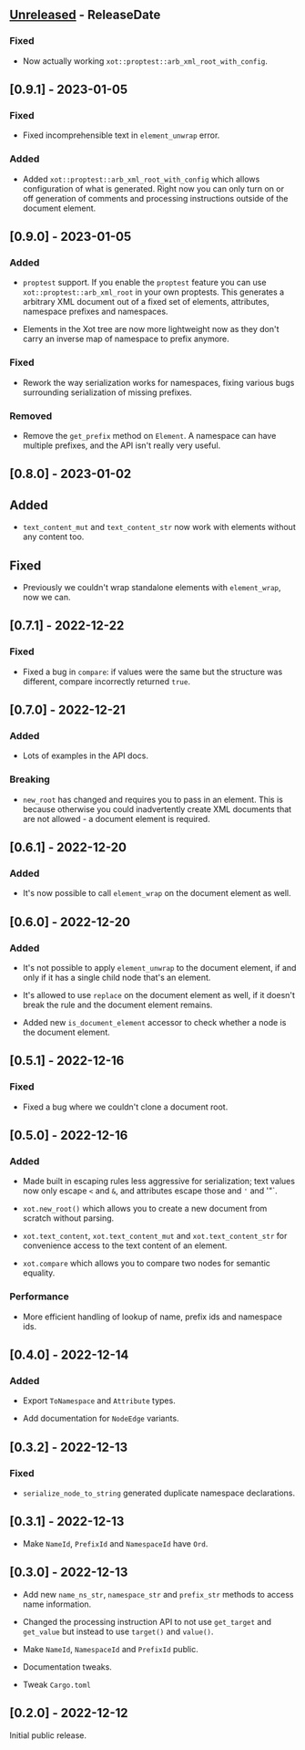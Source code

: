 <!-- next-header -->

## [Unreleased] - ReleaseDate

### Fixed

- Now actually working `xot::proptest::arb_xml_root_with_config`.

## [0.9.1] - 2023-01-05

### Fixed

- Fixed incomprehensible text in `element_unwrap` error.

### Added

- Added `xot::proptest::arb_xml_root_with_config` which allows configuration of
  what is generated. Right now you can only turn on or off generation of
  comments and processing instructions outside of the document element.

## [0.9.0] - 2023-01-05

### Added

- `proptest` support. If you enable the `proptest` feature you can use
  `xot::proptest::arb_xml_root` in your own proptests. This generates a
  arbitrary XML document out of a fixed set of elements, attributes, namespace
  prefixes and namespaces.

- Elements in the Xot tree are now more lightweight now as they don't
  carry an inverse map of namespace to prefix anymore.

### Fixed

- Rework the way serialization works for namespaces, fixing various bugs
  surrounding serialization of missing prefixes.

### Removed

- Remove the `get_prefix` method on `Element`. A namespace can have multiple
  prefixes, and the API isn't really very useful.

## [0.8.0] - 2023-01-02

## Added

- `text_content_mut` and `text_content_str` now work with elements without
  any content too.

## Fixed

- Previously we couldn't wrap standalone elements with `element_wrap`, now we
  can.

## [0.7.1] - 2022-12-22

### Fixed

- Fixed a bug in `compare`: if values were the same but the structure was
  different, compare incorrectly returned `true`.

## [0.7.0] - 2022-12-21

### Added

- Lots of examples in the API docs.

### Breaking

- `new_root` has changed and requires you to pass in an element. This is
  because otherwise you could inadvertently create XML documents that are
  not allowed - a document element is required.

## [0.6.1] - 2022-12-20

### Added

- It's now possible to call `element_wrap` on the document element as well.

## [0.6.0] - 2022-12-20

### Added

- It's not possible to apply `element_unwrap` to the document element,
  if and only if it has a single child node that's an element.

- It's allowed to use `replace` on the document element as well, if it
  doesn't break the rule and the document element remains.

- Added new `is_document_element` accessor to check whether a node
  is the document element.

## [0.5.1] - 2022-12-16

### Fixed

- Fixed a bug where we couldn't clone a document root.

## [0.5.0] - 2022-12-16

### Added

- Made built in escaping rules less aggressive for serialization; text values
  now only escape `<` and `&`, and attributes escape those and `'` and '"`.

- `xot.new_root()` which allows you to create a new document from scratch
  without parsing.

- `xot.text_content`, `xot.text_content_mut` and `xot.text_content_str` for
  convenience access to the text content of an element.

- `xot.compare` which allows you to compare two nodes for semantic equality.

### Performance

- More efficient handling of lookup of name, prefix ids and namespace ids.

## [0.4.0] - 2022-12-14

### Added

- Export `ToNamespace` and `Attribute` types.

- Add documentation for `NodeEdge` variants.

## [0.3.2] - 2022-12-13

### Fixed

- `serialize_node_to_string` generated duplicate namespace declarations.

## [0.3.1] - 2022-12-13

- Make `NameId`, `PrefixId` and `NamespaceId` have `Ord`.

## [0.3.0] - 2022-12-13

- Add new `name_ns_str`, `namespace_str` and `prefix_str` methods to access
  name information.

- Changed the processing instruction API to not use `get_target` and
  `get_value` but instead to use `target()` and `value()`.

- Make `NameId`, `NamespaceId` and `PrefixId` public.

- Documentation tweaks.

- Tweak `Cargo.toml`

## [0.2.0] - 2022-12-12

Initial public release.

<!-- next-url -->

[unreleased]: https://github.com/faassen/xot/compare/v0.9.1...HEAD
[unreleased]: https://github.com/faassen/xot/compare/v0.9.0...v0.9.1
[unreleased]: https://github.com/faassen/xot/compare/v0.8.0...v0.9.0
[unreleased]: https://github.com/faassen/xot/compare/v0.7.1...v0.8.0
[unreleased]: https://github.com/faassen/xot/compare/v0.7.0...v0.7.1
[unreleased]: https://github.com/faassen/xot/compare/v0.6.1...v0.7.0
[unreleased]: https://github.com/faassen/xot/compare/v0.6.0...v0.6.1
[unreleased]: https://github.com/faassen/xot/compare/v0.5.0...v0.6.0
[unreleased]: https://github.com/faassen/xot/compare/v0.4.0...v0.5.0
